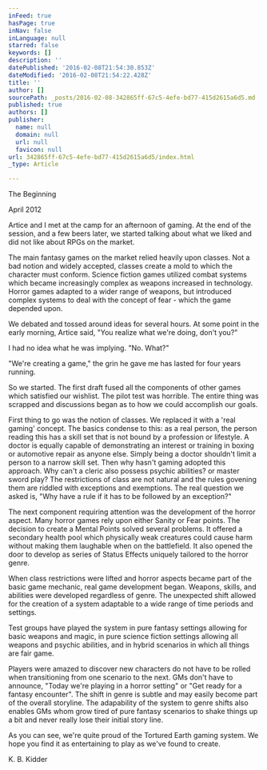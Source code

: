 ```yaml
---
inFeed: true
hasPage: true
inNav: false
inLanguage: null
starred: false
keywords: []
description: ''
datePublished: '2016-02-08T21:54:30.853Z'
dateModified: '2016-02-08T21:54:22.428Z'
title: ''
author: []
sourcePath: _posts/2016-02-08-342865ff-67c5-4efe-bd77-415d2615a6d5.md
published: true
authors: []
publisher:
  name: null
  domain: null
  url: null
  favicon: null
url: 342865ff-67c5-4efe-bd77-415d2615a6d5/index.html
_type: Article

---
```

The Beginning

April 2012

Artice and I met at the camp for an afternoon of gaming. At the end of the session, and a few beers later, we started talking about what we liked and did not like about RPGs on the market. 

The main fantasy games on the market relied heavily upon classes. Not a bad notion and widely accepted, classes create a mold to which the character must conform. Science fiction games utilized combat systems which became increasingly complex as weapons increased in technology. Horror games adapted to a wider range of weapons, but introduced complex systems to deal with the concept of fear - which the game depended upon. 

We debated and tossed around ideas for several hours. At some point in the early morning, Artice said, "You realize what we're doing, don't you?"

I had no idea what he was implying. "No. What?"

"We're creating a game," the grin he gave me has lasted for four years running.

So we started. The first draft fused all the components of other games which satisfied our wishlist. The pilot test was horrible. The entire thing was scrapped and discussions began as to how we could accomplish our goals. 

First thing to go was the notion of classes. We replaced it with a 'real gaming' concept. The basics condense to this: as a real person, the person reading this has a skill set that is not bound by a profession or lifestyle. A doctor is equally capable of demonstrating an interest or training in boxing or automotive repair as anyone else. Simply being a doctor shouldn't limit a person to a narrow skill set. Then why hasn't gaming adopted this approach. Why can't a cleric also possess psychic abilities? or master sword play? The restrictions of class are not natural and the rules govening them are riddled with exceptions and exemptions. The real question we asked is, "Why have a rule if it has to be followed by an exception?"

The next component requiring attention was the development of the horror aspect. Many horror games rely upon either Sanity or Fear points. The decision to create a Mental Points solved several problems. It offered a secondary health pool which physically weak creatures could cause harm without making them laughable when on the battlefield. It also opened the door to develop as series of Status Effects uniquely tailored to the horror genre.

When class restrictions were lifted and horror aspects became part of the basic game mechanic, real game development began. Weapons, skills, and abilities were developed regardless of genre. The unexpected shift allowed for the creation of a system adaptable to a wide range of time periods and settings. 

Test groups have played the system in pure fantasy settings allowing for basic weapons and magic, in pure science fiction settings allowing all weapons and psychic abilities, and in hybrid scenarios in which all things are fair game.

Players were amazed to discover new characters do not have to be rolled when transitioning from one scenario to the next. GMs don't have to announce, "Today we're playing in a horror setting" or "Get ready for a fantasy encounter". The shift in genre is subtle and may easily become part of the overall storyline. The adapability of the system to genre shifts also enables GMs whom grow tired of pure fantasy scenarios to shake things up a bit and never really lose their initial story line. 

As you can see, we're quite proud of the Tortured Earth gaming system. We hope you find it as entertaining to play as we've found to create. 

K. B. Kidder